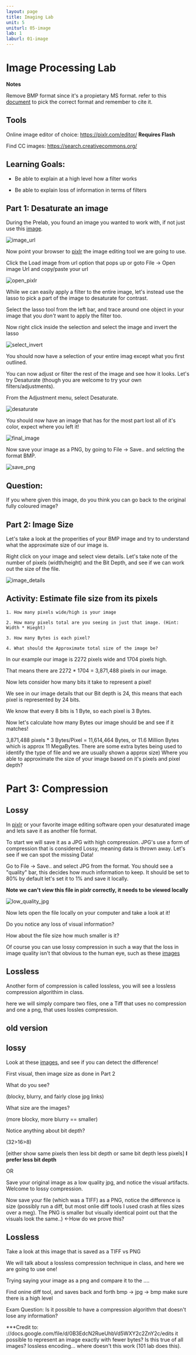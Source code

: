 ```yaml
---
layout: page
title: Imaging Lab
unit: 5
uniturl: 05-image
lab: 1
laburl: 01-image
---
```


Image Processing Lab
====================

**Notes**

Remove BMP format since it's a propietary MS format.
refer to this [document](http://users.wfu.edu/matthews/misc/graphics/formats/formats.html) to pick the correct format and remember to cite it.

Tools
-----
Online image editor of choice: https://pixlr.com/editor/ **Requires Flash**

Find CC images: https://search.creativecommons.org/

Learning Goals:
---------------
+ Be able to explain at a high level how a filter works 

+ Be able to explain loss of information in terms of filters

Part 1: Desaturate an image
---------------------------

During the Prelab, you found an image you wanted to work with, if not just use this [image](https://upload.wikimedia.org/wikipedia/commons/2/2f/There%27s_a_party%3F.jpg).

![image_url](img_url.png)

Now point your browser to [pixlr](https://pixlr.com/editor/) the image editing tool we are going to use.

Click the Load image from url option that pops up or goto File -> Open image Url and copy/paste your url

![open_pixlr](pixlr.png)

While we can easily apply a filter to the entire image, let's instead use the lasso to pick a part of the image to desaturate for contrast.

Select the lasso tool from the left bar, and trace around one object in your image that you *don't* want to apply the filter too.

Now right click inside the selection and select the image and invert the lasso 

![select_invert](invert.png)

You should now have a selection of your entire imag except what you first outlined. 

You can now adjust or filter the rest of the image and see how it looks. Let's try Desaturate (though you are welcome to try your own filters/adjustments).

From the Adjustment menu, select Desaturate.

![desaturate](desaturate.png)

You should now have an image that has for the most part lost all of it's color, expect where you left it!

![final_image](final_image.png) 

Now save your image as a PNG, by going to File -> Save.. and selcting the format BMP.

![save_png](save_png.png)

Question:
----------
If you where given this image, do you think you can go back to the original fully coloured image?


Part 2: Image Size
------------------

Let's take a look at the properities of your BMP image and try to understand what the approximate size of our image is.

Right click on your image and select view details. Let's take note of the number of pixels (width/height) and the Bit Depth, and see if we can work out the size of the file.

![image_details](image_details.png)

Activity: Estimate file size from its pixels
---------------------------------------------

	1. How many pixels wide/high is your image

	2. How many pixels total are you seeing in just that image. (Hint: Width * Hieght)

	3. How many Bytes is each pixel?

	4. What should the Approximate total size of the image be?

In our example our image is 2272 pixels wide and 1704 pixels high.

That means there are 2272 * 1704 = 3,871,488  pixels in our image.

Now lets consider how many bits it take to represent a pixel!

We see in our image details that our Bit depth is 24, this means that each pixel is represented by 24 bits.

We know that every 8 bits is 1 Byte, so each pixel is 3 Bytes. 

Now let's calculate how many Bytes our image should be and see if it matches!

3,871,488 pixels * 3 Bytes/Pixel = 11,614,464 Bytes, or 11.6 Million Bytes which is approx 11 MegaBytes. There are some extra bytes being used to identify the type of file and we are usually shown a approx size)	
Where you able to approximate the size of your image based on it's pixels and pixel depth?

Part 3: Compression
===================


Lossy
-----

In [pixlr]() or your favorite image editing software open your desaturated image and lets save it as another file format.

To start we will save it as a JPG with high compression. JPG's use a form of compression that is considered Lossy, meaning data is thrown away. Let's see if we can spot the missing Data!

Go to File -> Save.. and select JPG from the format. You should see a "quality" bar, this decides how much information to keep. It should be set to 80% by default let's set it to 1% and save it locally.

**Note we can't view this file in pixlr correctly, it needs to be viewed locally**

![low_quality_jpg](desaturated_jpg_1.jpg)

Now lets open the file locally on your computer and take a look at it! 

Do you notice any loss of visual information?

How about the file size how much smaller is it?

Of course you can use lossy compression in such a way that the loss in image quality isn't that obvious to the human eye, such as these [images](https://en.wikipedia.org/wiki/File:Quality_comparison_jpg_vs_saveforweb.jpg)

Lossless
--------

Another form of compression is called lossless, you will see a lossless compression algorithim in class.

here we will simply compare two files, one a Tiff that uses no compression and one a png, that uses lossles compression.




old version
-----------


lossy
-----


Look at these [images](https://en.wikipedia.org/wiki/File:Quality_comparison_jpg_vs_saveforweb.jpg), and see if you can detect the difference!

First visual, then image size as done in Part 2

What do you see?

(blocky, blurry, and fairly close jpg links)

What size are the images?

(more blocky, more blurry == smaller)

Notice anything about bit depth?

(32>16>8)

[either show same pixels then less bit depth or same bit depth less pixels] **I prefer less bit depth**


OR

Save your original image as a low quality jpg, and notice the visual artifacts. Welcome to lossy compression.

Now save your file (which was a TIFF) as a PNG, notice the difference is size (possibly run a diff, but most onlie diff tools I used crash at files sizes over a meg). The PNG is smaller but visually identical point out that the visuals look the same..) <-How do we prove this?


Lossless
--------

Take a look at this image that is saved as a TIFF vs PNG

We will talk about a lossless compression technique in class, and here we are going to use one!

Trying saying your image as a png and compare it to the ....


Find onine diff tool, and saves back and forth bmp -> jpg -> bmp make sure there is a high level


Exam Question: Is it possible to have a compression algorithm that doesn't lose any information?


***Credit to: 
://docs.google.com/file/d/0B3EdcN2RueUhbVd5WXY2c2ZnY2c/edits it possible to represent an image exactly with fewer bytes? Is this true of all images? lossless encoding... where doesn't this work (101 lab does this).
